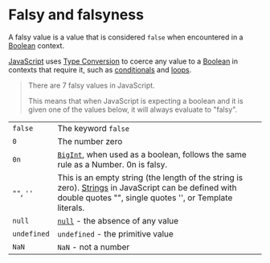 # Falsy and falsyness

A falsy value is a value that is considered `false` when encountered in a [Boolean][type-boolean] context.

[JavaScript][language-javascript] uses [Type Conversion][concept-type-coercion] to coerce any value to a [Boolean][type-boolean] in contexts that require it, such as [conditionals][concept-conditionals] and [loops][concept-loops].

> There are 7 falsy values in JavaScript.
>
> This means that when JavaScript is expecting a boolean and it is given one of the values below, it will always evaluate to "falsy".

|             |                                                                                                                                                                                |
| ----------- | ------------------------------------------------------------------------------------------------------------------------------------------------------------------------------ |
| `false`     | The keyword `false`                                                                                                                                                            |
| `0`         | The number zero                                                                                                                                                                |
| `0n`        | [`BigInt`][type-bigint], when used as a boolean, follows the same rule as a Number. 0n is falsy.                                                                               |
| `""`, `''`  | This is an empty string (the length of the string is zero). [Strings][type-string] in JavaScript can be defined with double quotes "", single quotes '', or Template literals. |
| `null`      | [`null`][type-null] - the absence of any value                                                                                                                                 |
| `undefined` | `undefined` - the primitive value                                                                                                                                              |
| `NaN`       | `NaN` - not a number                                                                                                                                                           |

[concept-conditionals]: ../../../../reference/concepts/conditionals.md
[concept-loops]: ../../../../reference/concepts/loops.md
[concept-type-coercion]: ../../../../reference/concepts/type_casting.md
[language-javascript]: ../../README.md
[type-bigint]: ../../../../reference/types/big_integer.md
[type-boolean]: ../../../../reference/types/boolean.md
[type-null]: ../../../../reference/types/null.md
[type-string]: ../../../../reference/types/string.md
